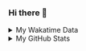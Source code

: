 ### Hi there 👋

<!--
**cdfmlr/cdfmlr** is a ✨ _special_ ✨ repository because its `README.md` (this file) appears on your GitHub profile.

Here are some ideas to get you started:

- 🔭 I’m currently working on ...
- 🌱 I’m currently learning ...
- 👯 I’m looking to collaborate on ...
- 🤔 I’m looking for help with ...
- 💬 Ask me about ...
- 📫 How to reach me: ...
- 😄 Pronouns: ...
- ⚡ Fun fact: ...
-->

<details>

<summary>My Wakatime Data</summary>

<!--START_SECTION:waka-->
![Lines of code](https://img.shields.io/badge/From%20Hello%20World%20I%27ve%20Written-7.4%20million%20lines%20of%20code-blue)

**🐱 My GitHub Data** 

> 📦 682.3 kB Used in GitHub's Storage 
 > 
> 🏆 845 Contributions in the Year 2023
 > 
> 🚫 Not Opted to Hire
 > 
> 📜 77 Public Repositories 
 > 
> 🔑 17 Private Repositories 
 > 
**I'm an Early 🐤** 

```text
🌞 Morning                1463 commits        ██████░░░░░░░░░░░░░░░░░░░   23.94 % 
🌆 Daytime                2525 commits        ██████████░░░░░░░░░░░░░░░   41.33 % 
🌃 Evening                2053 commits        ████████░░░░░░░░░░░░░░░░░   33.60 % 
🌙 Night                  69 commits          ░░░░░░░░░░░░░░░░░░░░░░░░░   01.13 % 
```
📅 **I'm Most Productive on Wednesday** 

```text
Monday                   711 commits         ███░░░░░░░░░░░░░░░░░░░░░░   11.64 % 
Tuesday                  1044 commits        ████░░░░░░░░░░░░░░░░░░░░░   17.09 % 
Wednesday                1054 commits        ████░░░░░░░░░░░░░░░░░░░░░   17.25 % 
Thursday                 835 commits         ███░░░░░░░░░░░░░░░░░░░░░░   13.67 % 
Friday                   930 commits         ████░░░░░░░░░░░░░░░░░░░░░   15.22 % 
Saturday                 817 commits         ███░░░░░░░░░░░░░░░░░░░░░░   13.37 % 
Sunday                   719 commits         ███░░░░░░░░░░░░░░░░░░░░░░   11.77 % 
```


**I Mostly Code in Go** 

```text
Go                       30 repos            ████████░░░░░░░░░░░░░░░░░   33.33 % 
Python                   20 repos            ██████░░░░░░░░░░░░░░░░░░░   22.22 % 
HTML                     6 repos             ██░░░░░░░░░░░░░░░░░░░░░░░   06.67 % 
Dart                     2 repos             █░░░░░░░░░░░░░░░░░░░░░░░░   02.22 % 
TypeScript               1 repo              ░░░░░░░░░░░░░░░░░░░░░░░░░   01.11 % 
```




 Last Updated on 03/06/2023 01:44:37 UTC
<!--END_SECTION:waka-->

</details>

<details>
 
 <summary>My GitHub Stats</summary>

[![CDFMLR's github stats](https://github-readme-stats.vercel.app/api?username=cdfmlr&count_private=true&show_icons=true)](https://github.com/anuraghazra/github-readme-stats)

</details>
